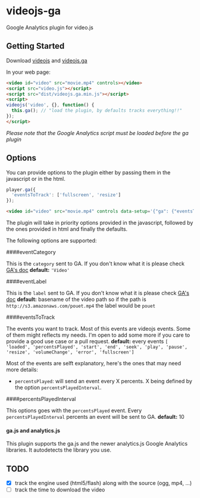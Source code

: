 # videojs-ga

Google Analytics plugin for video.js

## Getting Started
Download [videojs](http://www.videojs.com/) and [videojs.ga](https://github.com/mickey/videojs-ga)

In your web page:
```html
<video id="video" src="movie.mp4" controls></video>
<script src="video.js"></script>
<script src="dist/videojs.ga.min.js"></script>
<script>
videojs('video', {}, function() {
  this.ga(); // "load the plugin, by defaults tracks everything!!"
});
</script>
```

_Please note that the Google Analytics script must be loaded before the ga plugin_

## Options

You can provide options to the plugin either by passing them in the javascript or in the html.

```javascript
player.ga({
  'eventsToTrack': ['fullscreen', 'resize']
});
```

```html
<video id="video" src="movie.mp4" controls data-setup='{"ga": {"eventsToTrack": ["error"]}}'></video>
```

The plugin will take in priority options provided in the javascript, followed by the ones provided in html and finally the defaults.

The following options are supported:

####eventCategory

This is the ```category``` sent to GA. If you don't know what it is please check [GA's doc](https://developers.google.com/analytics/devguides/collection/gajs/eventTrackerGuide)
**default:** ```'Video'```


####eventLabel

This is the ```label``` sent to GA. If you don't know what it is please check [GA's doc](https://developers.google.com/analytics/devguides/collection/gajs/eventTrackerGuide)
**default:** basename of the video path so if the path is ```http://s3.amazonaws.com/pouet.mp4``` the label would be ```pouet```

####eventsToTrack

The events you want to track. Most of this events are videojs events. Some of them might reflects my needs.
I'm open to add some more if you care to provide a good use case or a pull request.
**default:** every events
  ```[ 'loaded', 'percentsPlayed', 'start', 'end', 'seek', 'play', 'pause', 'resize', 'volumeChange', 'error', 'fullscreen']```

Most of the events are selft explanatory, here's the ones that may need more details:

- ```percentsPlayed```: will send an event every X percents. X being defined by the option ```percentsPlayedInterval```.

####percentsPlayedInterval

This options goes with the ```percentsPlayed``` event. Every ```percentsPlayedInterval``` percents an event will be sent to GA.
**default:** 10

#### ga.js and analytics.js

This plugin supports the ga.js and the newer analytics.js Google Analytics libraries. It autodetects the library you use.


## TODO

- [x] track the engine used (html5/flash) along with the source (ogg, mp4, ...)
- [ ] track the time to download the video

